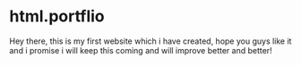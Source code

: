 # html.portflio
Hey there, this is my first website which i have created, hope you guys like it and i promise i will keep this coming and will improve better and better!
